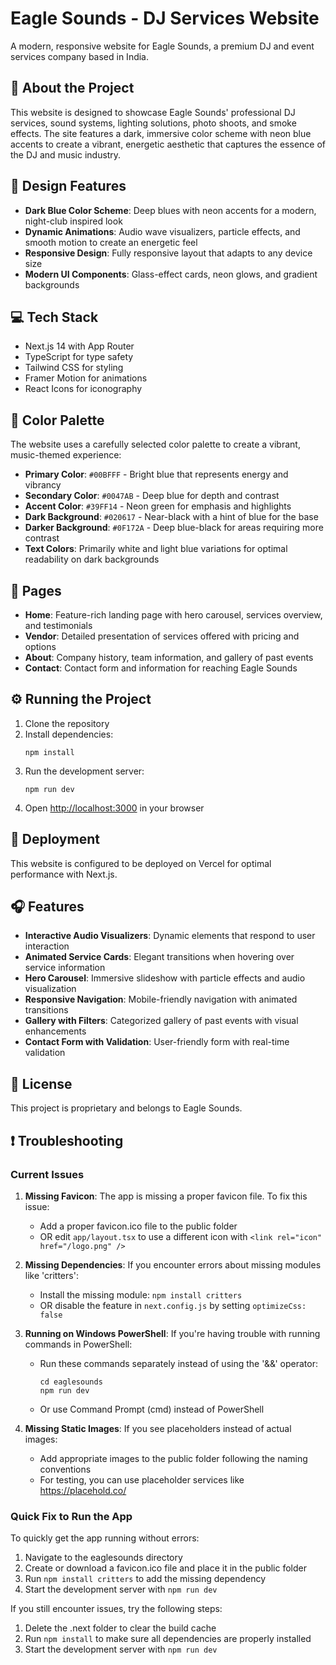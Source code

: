 # Eagle Sounds - DJ Services Website

A modern, responsive website for Eagle Sounds, a premium DJ and event services company based in India.

## 🎵 About the Project

This website is designed to showcase Eagle Sounds' professional DJ services, sound systems, lighting solutions, photo shoots, and smoke effects. The site features a dark, immersive color scheme with neon blue accents to create a vibrant, energetic aesthetic that captures the essence of the DJ and music industry.

## 🎨 Design Features

- **Dark Blue Color Scheme**: Deep blues with neon accents for a modern, night-club inspired look
- **Dynamic Animations**: Audio wave visualizers, particle effects, and smooth motion to create an energetic feel
- **Responsive Design**: Fully responsive layout that adapts to any device size
- **Modern UI Components**: Glass-effect cards, neon glows, and gradient backgrounds

## 💻 Tech Stack

- Next.js 14 with App Router
- TypeScript for type safety
- Tailwind CSS for styling
- Framer Motion for animations
- React Icons for iconography

## 🌟 Color Palette

The website uses a carefully selected color palette to create a vibrant, music-themed experience:

- **Primary Color**: `#00BFFF` - Bright blue that represents energy and vibrancy
- **Secondary Color**: `#0047AB` - Deep blue for depth and contrast
- **Accent Color**: `#39FF14` - Neon green for emphasis and highlights
- **Dark Background**: `#020617` - Near-black with a hint of blue for the base
- **Darker Background**: `#0F172A` - Deep blue-black for areas requiring more contrast
- **Text Colors**: Primarily white and light blue variations for optimal readability on dark backgrounds

## 📱 Pages

- **Home**: Feature-rich landing page with hero carousel, services overview, and testimonials
- **Vendor**: Detailed presentation of services offered with pricing and options
- **About**: Company history, team information, and gallery of past events
- **Contact**: Contact form and information for reaching Eagle Sounds

## ⚙️ Running the Project

1. Clone the repository
2. Install dependencies:
   ```
   npm install
   ```
3. Run the development server:
   ```
   npm run dev
   ```
4. Open [http://localhost:3000](http://localhost:3000) in your browser

## 🚀 Deployment

This website is configured to be deployed on Vercel for optimal performance with Next.js.

## 🎧 Features

- **Interactive Audio Visualizers**: Dynamic elements that respond to user interaction
- **Animated Service Cards**: Elegant transitions when hovering over service information
- **Hero Carousel**: Immersive slideshow with particle effects and audio visualization
- **Responsive Navigation**: Mobile-friendly navigation with animated transitions
- **Gallery with Filters**: Categorized gallery of past events with visual enhancements
- **Contact Form with Validation**: User-friendly form with real-time validation

## 📝 License

This project is proprietary and belongs to Eagle Sounds.

## ❗ Troubleshooting

### Current Issues

1. **Missing Favicon**: The app is missing a proper favicon file. To fix this issue:
   - Add a proper favicon.ico file to the public folder
   - OR edit `app/layout.tsx` to use a different icon with `<link rel="icon" href="/logo.png" />`

2. **Missing Dependencies**: If you encounter errors about missing modules like 'critters':
   - Install the missing module: `npm install critters`
   - OR disable the feature in `next.config.js` by setting `optimizeCss: false`

3. **Running on Windows PowerShell**: If you're having trouble with running commands in PowerShell:
   - Run these commands separately instead of using the '&&' operator:
     ```
     cd eaglesounds
     npm run dev
     ```
   - Or use Command Prompt (cmd) instead of PowerShell

4. **Missing Static Images**: If you see placeholders instead of actual images:
   - Add appropriate images to the public folder following the naming conventions
   - For testing, you can use placeholder services like https://placehold.co/

### Quick Fix to Run the App

To quickly get the app running without errors:

1. Navigate to the eaglesounds directory
2. Create or download a favicon.ico file and place it in the public folder
3. Run `npm install critters` to add the missing dependency
4. Start the development server with `npm run dev`

If you still encounter issues, try the following steps:

1. Delete the .next folder to clear the build cache
2. Run `npm install` to make sure all dependencies are properly installed
3. Start the development server with `npm run dev`